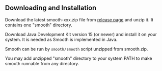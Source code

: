 Downloading and Installation
----------------------------

Download the latest smooth-xxx.zip file from
[release page](https://github.com/mikosik/smooth-build/releases)
and unzip it. It contains one "smooth" directory.

Download Java Development Kit version 15 (or newer) and install it on your
system.
It is needed as Smooth is implemented in Java.

Smooth can be run by `smooth/smooth` script unzipped from smooth.zip.

You may add unzipped "smooth" directory to your system PATH to make smooth
runnable from any directory.
